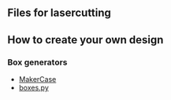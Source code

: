 ## Files for lasercutting

## How to create your own design

### Box generators
- [MakerCase](https://de.makercase.com/)
- [boxes.py](https://www.festi.info/boxes.py/)
